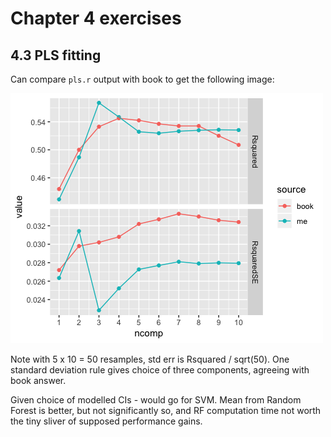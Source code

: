 # Chapter 4 exercises

## 4.3 PLS fitting

Can compare `pls.r` output with book to get the following image:

![pls](pls.png)

Note with 5 x 10 = 50 resamples, std err is Rsquared / sqrt(50). One standard deviation rule gives choice of three components, agreeing with book answer. 

Given choice of modelled CIs - would go for SVM. Mean from Random Forest is better, but not significantly so, and RF computation time not worth the tiny sliver of supposed performance gains. 
